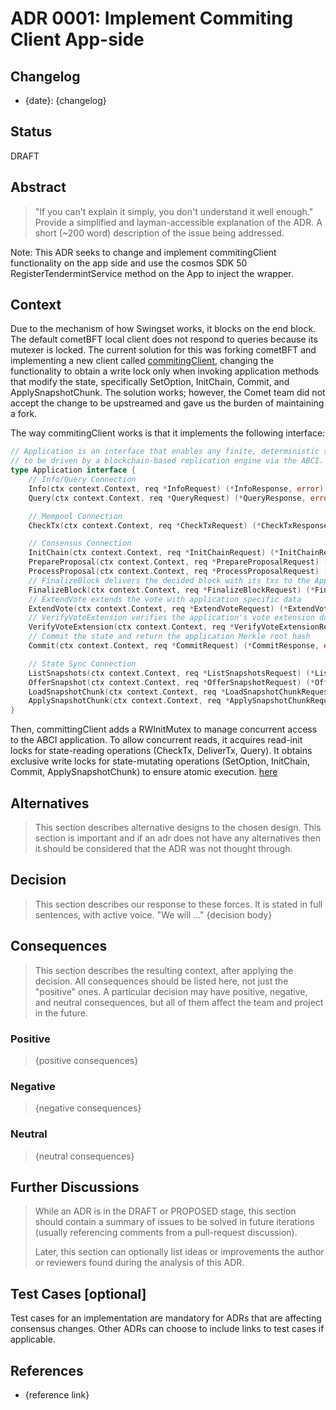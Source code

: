 # ADR 0001: Implement Commiting Client App-side

## Changelog

* {date}: {changelog}

## Status

DRAFT

## Abstract

> "If you can't explain it simply, you don't understand it well enough." Provide
> a simplified and layman-accessible explanation of the ADR.
> A short (~200 word) description of the issue being addressed.

Note:
This ADR seeks to change and implement commitingClient functionality on the app side and use the cosmos SDK 50 RegisterTendermintService method on the App to inject the wrapper.

## Context

Due to the mechanism of how Swingset works, it blocks on the end block. The default cometBFT local client does not respond to queries because its mutexer is locked. The current solution for this was forking cometBFT and implementing a new client called [commitingClient](https://github.com/agoric-labs/cometbft/commit/e8404cda81adebf6f5e7a87abc84e626cd2051a5
), changing the functionality to obtain a write lock only when invoking application methods that modify the state, specifically SetOption, InitChain, Commit, and ApplySnapshotChunk. The solution works; however, the Comet team did not accept the change to be upstreamed and gave us the burden of maintaining a fork. 

The way commitingClient works is that it implements the following interface: 

```go
// Application is an interface that enables any finite, deterministic state machine
// to be driven by a blockchain-based replication engine via the ABCI.
type Application interface {
    // Info/Query Connection
    Info(ctx context.Context, req *InfoRequest) (*InfoResponse, error)    // Return application info
    Query(ctx context.Context, req *QueryRequest) (*QueryResponse, error) // Query for state

    // Mempool Connection
    CheckTx(ctx context.Context, req *CheckTxRequest) (*CheckTxResponse, error) // Validate a tx for the mempool

    // Consensus Connection
    InitChain(ctx context.Context, req *InitChainRequest) (*InitChainResponse, error) // Initialize blockchain w validators/other info from CometBFT
    PrepareProposal(ctx context.Context, req *PrepareProposalRequest) (*PrepareProposalResponse, error)
    ProcessProposal(ctx context.Context, req *ProcessProposalRequest) (*ProcessProposalResponse, error)
    // FinalizeBlock delivers the decided block with its txs to the Application
    FinalizeBlock(ctx context.Context, req *FinalizeBlockRequest) (*FinalizeBlockResponse, error)
    // ExtendVote extends the vote with application specific data
    ExtendVote(ctx context.Context, req *ExtendVoteRequest) (*ExtendVoteResponse, error)
    // VerifyVoteExtension verifies the application's vote extension data for correctness.
    VerifyVoteExtension(ctx context.Context, req *VerifyVoteExtensionRequest) (*VerifyVoteExtensionResponse, error)
    // Commit the state and return the application Merkle root hash
    Commit(ctx context.Context, req *CommitRequest) (*CommitResponse, error)

    // State Sync Connection
    ListSnapshots(ctx context.Context, req *ListSnapshotsRequest) (*ListSnapshotsResponse, error)                // List available snapshots
    OfferSnapshot(ctx context.Context, req *OfferSnapshotRequest) (*OfferSnapshotResponse, error)                // Offer a snapshot to the application
    LoadSnapshotChunk(ctx context.Context, req *LoadSnapshotChunkRequest) (*LoadSnapshotChunkResponse, error)    // Load a snapshot chunk
    ApplySnapshotChunk(ctx context.Context, req *ApplySnapshotChunkRequest) (*ApplySnapshotChunkResponse, error) // Apply a snapshot chunk
}
```

Then, committingClient adds a RWInitMutex to manage concurrent access to the ABCI application. To allow concurrent reads, it acquires read-init locks for state-reading operations (CheckTx, DeliverTx, Query). It obtains exclusive write locks for state-mutating operations (SetOption, InitChain, Commit, ApplySnapshotChunk) to ensure atomic execution. [here](https://github.com/agoric-labs/cometbft/commit/e8404cda81adebf6f5e7a87abc84e626cd2051a5/abci/client/committing_client.go#L15-340)





## Alternatives

> This section describes alternative designs to the chosen design. This section
> is important and if an adr does not have any alternatives then it should be
> considered that the ADR was not thought through. 

## Decision

> This section describes our response to these forces. It is stated in full
> sentences, with active voice. "We will ..."
> {decision body}

## Consequences

> This section describes the resulting context, after applying the decision. All
> consequences should be listed here, not just the "positive" ones. A particular
> decision may have positive, negative, and neutral consequences, but all of them
> affect the team and project in the future.


### Positive

> {positive consequences}

### Negative

> {negative consequences}

### Neutral

> {neutral consequences}

## Further Discussions

> While an ADR is in the DRAFT or PROPOSED stage, this section should contain a
> summary of issues to be solved in future iterations (usually referencing comments
> from a pull-request discussion).
> 
> Later, this section can optionally list ideas or improvements the author or
> reviewers found during the analysis of this ADR.

## Test Cases [optional]

Test cases for an implementation are mandatory for ADRs that are affecting consensus
changes. Other ADRs can choose to include links to test cases if applicable.

## References

* {reference link}
